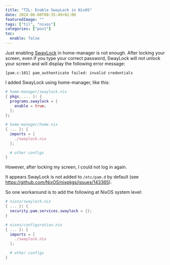 ```yaml
---
title: "TIL: Enable SwayLock in NixOS"
date: 2024-06-08T08:35:49+02:00
featuredImage: ""
tags: ["til", "nixos"]
categories: ["post"]
toc:
  enable: false
---
```


Just enabling [SwayLock](https://github.com/swaywm/swaylock) in home-manager is not enough.
After locking your screen, even if you type your correct password, SwayLock will not unlock your screen and
will display the following error message:

```
[pam.c:101] pam_authenticate failed: invalid credentials
```

<!--more-->

I added SwayLock using home-manager, like this:

```nix
# home-manager/swaylock.nix
{ pkgs, ... }: {
  programs.swaylock = {
    enable = true;
  };
};

# home-manager/home.nix
{ ... }: {
  imports = [
    ./swaylock.nix
  ];

  # other configs
}
```

However, after locking my screen, I could not log in again.

It appears SwayLock is not added to `/etc/pam.d` by default (see https://github.com/NixOS/nixpkgs/issues/143365).

So one workaround is to add the following at NixOS system level:

```nix
# nixos/swaylock.nix
{ ... }: {
  security.pam.services.swaylock = {};
}

# nixos/configuration.nix
{ ... }: {
  imports = [
    ./swaylock.nix
  ];

  # other configs
}
```

